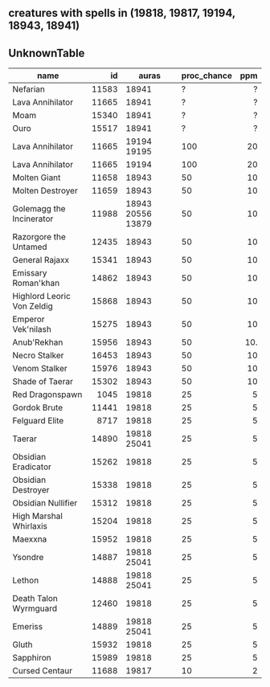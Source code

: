 
creatures with spells in (19818, 19817, 19194, 18943, 18941)
---
UnknownTable
---
| name | id | auras | proc_chance | ppm | 
| --- | ---: | --- | --- | ---: | 
| Nefarian | 11583 | 18941 | ? | ? | 
| Lava Annihilator | 11665 | 18941 | ? | ? | 
| Moam | 15340 | 18941 | ? | ? | 
| Ouro | 15517 | 18941 | ? | ? | 
| Lava Annihilator | 11665 | 19194 19195 | 100 | 20 | 
| Lava Annihilator | 11665 | 19194 | 100 | 20 | 
| Molten Giant | 11658 | 18943 | 50 | 10 | 
| Molten Destroyer | 11659 | 18943 | 50 | 10 | 
| Golemagg the Incinerator | 11988 | 18943 20556 13879 | 50 | 10 | 
| Razorgore the Untamed | 12435 | 18943 | 50 | 10 | 
| General Rajaxx | 15341 | 18943 | 50 | 10 | 
| Emissary Roman'khan | 14862 | 18943 | 50 | 10 | 
| Highlord Leoric Von Zeldig | 15868 | 18943 | 50 | 10 | 
| Emperor Vek'nilash | 15275 | 18943 | 50 | 10 | 
| Anub'Rekhan | 15956 | 18943 | 50 | 10. | 
| Necro Stalker | 16453 | 18943 | 50 | 10 | 
| Venom Stalker | 15976 | 18943 | 50 | 10 | 
| Shade of Taerar | 15302 | 18943 | 50 | 10 | 
| Red Dragonspawn | 1045 | 19818 | 25 | 5 | 
| Gordok Brute | 11441 | 19818 | 25 | 5 | 
| Felguard Elite | 8717 | 19818 | 25 | 5 | 
| Taerar | 14890 | 19818 25041 | 25 | 5 | 
| Obsidian Eradicator | 15262 | 19818 | 25 | 5 | 
| Obsidian Destroyer | 15338 | 19818 | 25 | 5 | 
| Obsidian Nullifier | 15312 | 19818 | 25 | 5 | 
| High Marshal Whirlaxis | 15204 | 19818 | 25 | 5 | 
| Maexxna | 15952 | 19818 | 25 | 5 | 
| Ysondre | 14887 | 19818 25041 | 25 | 5 | 
| Lethon | 14888 | 19818 25041 | 25 | 5 | 
| Death Talon Wyrmguard | 12460 | 19818 | 25 | 5 | 
| Emeriss | 14889 | 19818 25041 | 25 | 5 | 
| Gluth | 15932 | 19818 | 25 | 5 | 
| Sapphiron | 15989 | 19818 | 25 | 5 | 
| Cursed Centaur | 11688 | 19817 | 10 | 2 | 



